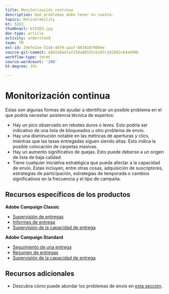 ```yaml
---
title: Monitorización continua
description: Qué problemas debe tener en cuenta.
topics: Deliverability
kt: 5263
thumbnail: kt5263.jpg
doc-type: article
activity: understand
team: TM
exl-id: 2defe1ae-5148-46f9-aaa7-8034107980ee
source-git-commit: e842a8aefa715da80325cb107c2d2092c64a699b
workflow-type: tm+mt
source-wordcount: '200'
ht-degree: 35%

---
```


# Monitorización continua

Estas son algunas formas de ayudar a identificar un posible problema en el que podría necesitar asistencia técnica de expertos:

* Hay un pico observado en rebotes duros o leves. Esto podría ser indicativo de una lista de bloqueados u otro problema de envío.
* Hay una disminución notable en las métricas de aperturas y clics, mientras que las tasas entregadas siguen siendo altas. Esto indica la posible colocación de carpetas masivas.
* Hay un aumento significativo de quejas. Esto puede deberse a un origen de lista de baja calidad.
* Tiene cualquier iniciativa estratégica que pueda afectar a la capacidad de envío. Estas incluyen, entre otras cosas, adquisición de suscriptores, estrategias de participación, estrategias de temporada o cambios significativos en la frecuencia y el tipo de campaña.

## Recursos específicos de los productos

**Adobe Campaign Classic**

* [Supervisión de entregas](https://experienceleague.adobe.com/docs/campaign-classic/using/sending-messages/monitoring-deliveries/about-delivery-monitoring.html?lang=es)
* [Informes de entrega](https://experienceleague.adobe.com/docs/campaign-classic/using/reporting/reports-on-deliveries/delivery-reports.html?lang=es)
* [Supervisión de la capacidad de entrega](https://experienceleague.adobe.com/docs/campaign-classic/using/sending-messages/deliverability-management/monitoring-deliverability.html?lang=es)

**Adobe Campaign Standard**

* [Seguimiento de una entrega](https://experienceleague.adobe.com/docs/campaign-standard/using/testing-and-sending/monitoring-messages/monitoring-a-delivery.html?lang=es)
* [Resumen de entregas](https://experienceleague.adobe.com/docs/campaign-standard/using/reporting/list-of-reports/delivery-summary.html)
* [Supervisión de la capacidad de entrega](https://experienceleague.adobe.com/docs/campaign-standard/using/testing-and-sending/managing-deliverability/monitor-deliverability.html?lang=es#testing-and-sending)

## Recursos adicionales

* Descubra cómo puede abordar los problemas de envío en [esta sección](/help/additional-resources/troubleshooting.md).
